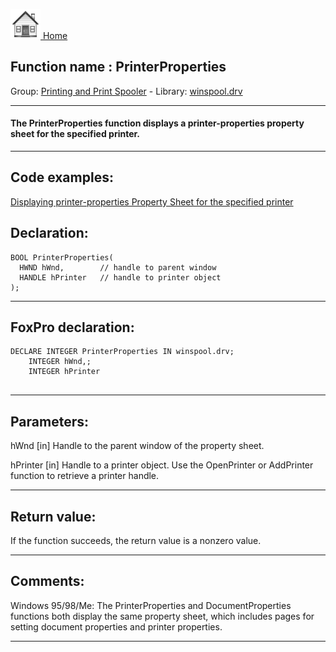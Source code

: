 [<img src="../../images/home.png"> Home ](https://github.com/VFPX/Win32API)  

## Function name : PrinterProperties
Group: [Printing and Print Spooler](../../functions_group.md#Printing_and_Print_Spooler)  -  Library: [winspool.drv](../../../libraries.md#winspool.drv)  
***  


#### The PrinterProperties function displays a printer-properties property sheet for the specified printer. 
***  


## Code examples:
[Displaying printer-properties Property Sheet for the specified printer](../../samples/sample_372.md)  

## Declaration:
```foxpro  
BOOL PrinterProperties(
  HWND hWnd,        // handle to parent window
  HANDLE hPrinter   // handle to printer object
);  
```  
***  


## FoxPro declaration:
```foxpro  
DECLARE INTEGER PrinterProperties IN winspool.drv;
	INTEGER hWnd,;
	INTEGER hPrinter
  
```  
***  


## Parameters:
hWnd 
[in] Handle to the parent window of the property sheet. 

hPrinter 
[in] Handle to a printer object. Use the OpenPrinter or AddPrinter function to retrieve a printer handle. 
  
***  


## Return value:
If the function succeeds, the return value is a nonzero value.  
***  


## Comments:
Windows 95/98/Me: The PrinterProperties and DocumentProperties functions both display the same property sheet, which includes pages for setting document properties and printer properties.  
  
***  

